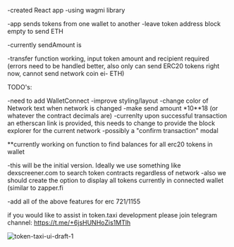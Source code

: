 -created React app
-using wagmi library

-app sends tokens from one wallet to another
-leave token address block empty to send ETH

-currently sendAmount is

-transfer function working, input token amount and recipient required (errors need to be handled better, also only can send ERC20 tokens right now, cannot send network coin ei- ETH)

TODO's:

-need to add WalletConnect
-improve styling/layout
    -change color of Network text when network is changed
-make send amount *10**18 (or whatever the contract decimals are)
-currenlty upon successful transaction an etherscan link is provided, this needs to change to provide the block explorer for the current network
-possibly a "confirm transaction" modal

**currently working on function to find balances for all erc20 tokens in wallet


-this will be the initial version. Ideally we use something like dexscreener.com to search token contracts regardless of network
-also we should create the option to display all tokens currently in connected wallet (similar to zapper.fi


-add all of the above features for erc 721/1155 



if you would like to assist in token.taxi development please join telegram channel: https://t.me/+6jsHUNHoZis1MTlh


![token-taxi-ui-draft-1](https://user-images.githubusercontent.com/111910438/199877075-84be9d0f-e00c-4e0f-9382-1822dd23fcb5.jpeg)

